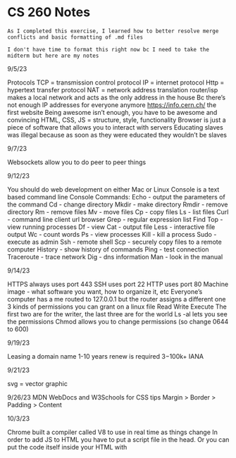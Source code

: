 # CS 260 Notes
    As I completed this exercise, I learned how to better resolve merge conflicts and basic formatting of .md files

    I don't have time to format this right now bc I need to take the midterm but here are my notes
    
9/5/23

Protocols
TCP = transmission control protocol
IP = internet protocol
Http = hypertext transfer protocol
NAT = network address translation
router/isp makes a local network and acts as the only address in the house
Bc there’s not enough IP addresses for everyone anymore
https://info.cern.ch/ the first website
Being awesome isn’t enough, you have to be awesome and convincing
HTML, CSS, JS = structure, style, functionality
Browser is just a piece of software that allows you to interact with servers
Educating slaves was illegal because as soon as they were educated they wouldn’t be slaves

9/7/23

Websockets allow you to do peer to peer things

9/12/23

You should do web development on either Mac or Linux
Console is a text based command line
Console Commands:
Echo - output the parameters of the command
Cd - change directory
Mkdir - make directory
Rmdir - remove directory
Rm - remove files
Mv - move files
Cp - copy files
Ls - list files
Curl - command line client url browser
Grep - regular expression list
Find
Top - view running processes
Df - view 
Cat - output file
Less - interactive file output
Wc - count words
Ps - view processes
Kill - kill a process
Sudo - execute as admin
Ssh - remote shell
Scp - securely copy files to a remote computer
History - show history of commands
Ping - test connection
Traceroute - trace network
Dig - dns information
Man - look in the manual

9/14/23

HTTPS always uses port 443
SSH uses port 22
HTTP uses port 80
Machine image - what software you want, how to organize it, etc
Everyone’s computer has a me routed to 127.0.0.1 but the router assigns a different one
3 kinds of permissions you can grant on a linux file
Read 
Write
Execute
The first two are for the writer, the last three are for the world
Ls -al lets you see the permissions
Chmod allows you to change permissions (so change 0644 to 600)

9/19/23

Leasing a domain name
1-10 years renew is required $3-$100k+
IANA

9/21/23

svg = vector graphic

9/26/23
MDN WebDocs and W3Schools for CSS tips
Margin > Border > Padding > Content

10/3/23

Chrome built a compiler called V8 to use in real time as things change
In order to add JS to HTML you have to put a script file in the head.
Or you can put the code itself inside your HTML with <script> tags
Or you can put in inline on an attribute/call functions from the file 
Don’t use var anymore to declare variables, in JS use let (can change it) or const (cannot change it)
‘Use strict’ makes JS care about all the stuff it should not let me do
Associative array in JS
Keys can be objects or symbols 
Value can be whatever you want

10/5/23

DOM (Document Object Model) is the tree structure that represents the hierarchy in your HTML. CSS makes that tree look pretty, and JS is gonna interact with that tree
JS equals signs
= assigns
== kind of equality but not really
=== equality
falsy (0, -0, ‘ ‘, NaN, null, undefined)
truthy = !falsy

for (let i = 1; i < 3; i++) {
    console.log(`for ${i}`);
  }

=> basically means it’s a function

10/10/23

A closure is a function with

10/12/23

Slicing (strings) gets rid of all the characters besides the ones in the interval given
Spreading means taking an array and spreading it out into pieces

10/17/23

Promise - a function that promises to a return a value eventually and in the meantime has a state (eventually I’ll get the answer back or i’ll get something back earlier indicating a problem)
Pending
Done in a good way
Done in a bad way

10/19/23

fetch(‘/quote’) = a JS command that goes to a url and gets something. Returns a promise that resolves to some http thing

10/31/23

Chrome runtime engine for JS = V8
Node.js is basically that engine but out of the browser (in the console)
Allows you to do things from the back end in the same language
NPM = Node package manager
If you make an NPM put the node_modules file in your gitignore
= require(‘http’) would import a package called http (built into Node)
 

11/2/23

Express
Express - constructor and default middleware
App - express application
Req - request object
Res - response object
Router - adding child routing
Cookies are stored in your browser, then automatically sent back when you revisit

12/12/23
OWASP 10
Top risks for web
Broken Access Control
Least privilege access violation
URL bypass control
/payment/:accountid
Resource ID allows access
../../../etc/passwd
Cryptographic failures
Transmitting data as a clear text (not encrypted at all)
Encrypting only at rest/transit (encrypting only part of the way, not end to end)
Weak cryptography (sha1, md5)
Misused cryptography (no salt, wrong params)
Injection
User supplied data is not sanitized
BUD <IMG SRC=’X’ ONERROR…> HANSON
BUD’ OR 1=1 OR NAME=’HANSON
User supplied data programmatically executed
Insecure design
Not aware of the best practices
Unlimited trial accounts
Customer data not segmented (not everything is in the same place. Like maybe the username is behind one layer of data and the passwords are behind a different defense)
Single layer defense
Security misconfiguration
Development info exposed
Using default configurations
Unnecessary features installed
System not hardened
Vulnerable Components
unnecessary /unused packages imported
untrusted/verified sources
Out of date software
Not tracking vulnerability bulletins
Package versions not locked
ID and auth failures
Credential stuffing (compromised list)
Brute force attacks (guess a password)
Permitting weak passwords
Weak credential recovery
Credentials in url
Not expiring auth tokens
Software integrity failures
Logging failure
Not logging critical requests
Not monitoring system performance
Logs not audited, automatic or manual
Logs not stored centrally
No real-time response
Server side request forgery
Gruyere
Juice Shop

12/14/23 - last day of classes

If you were to do this stuff fr, you would start with a framework like React
There’s lots more things outside the scope of this class that you can do to enhance your site
UI/UX
Performance monitoring
A single second can lead to
11% fewer page views
16% decrease in customer satisfaction
7% loss in conversions
Monitor and test things regularly to optimize
SEO
84% of people use Google 3+ times per day

Last minute personal final notes

Ports and protocols
20 = File Transfer Protocol (FTP) for data transfer
22 = Secure Shell (SSH) for connecting to remote devices
25 = Simple Mail Transfer Protocol (SMTP) for sending email
53 = Domain Name Service (DNS) for looking up IP addresses
80 = Hypertext Transfer Protocol (HTTP) for web requests
123 = Network Time Protocol (NTP) for managing time
443 = HTTP Secure (HTTPS) for secure web requests
HTTP
Methods
GET
Get an existing resource (no body)
POST
Create a new resource
PUT
Update an existing resource
DELETE
Delete a resource
OPTIONS
Get information about a resource
Status Codes
2xx
200 Success, 204 No Content
3xx
301/302 Redirect, 304 Not Modified
4xx
400 Bad Request, 404 Not Found, 403 Forbidden, 429 Too Many Requests
5xx
500 Server Error, 503 Not Available
CORS = Cross Origin Resource Sharing
Header-based mechanism that allows a server to indicate any other origins from which a browser should permit loading resources
Node
NVM = Node Version Manager
Node = JavaScript Runtime
NPM = Node Package Manager
Allows access to massive library of packages
Install project packages
Manage Package versions
Configure execution of project
Express
Node package that provides support for:
Routing requests for service endpoints
Manipulating HTTP requests with JSON body content
Generating HTTP responses
Using middleware to add functionality
Database services and their specialty
MySQL - Relational queries
Redis - Memory cached objects
ElasticSearch - Ranked free text
MongoDB - JSON objects
DynamoDB - Key Value Pairs
Neo4J - Graph based data
InfluxDB - time series data
Web frameworks
Simplify common patterns
Provide common components
Improve performance
Increase device coverage
JSX
Combines js and html
